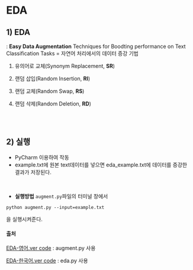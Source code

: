 # EDA
## 1) EDA
: **Easy Data Augmentation** Techniques for Boodting performance on Text Classification Tasks
= 자연어 처리에서의 데이터 증강 기법

1. 유의어로 교체(Synonym Replacement, **SR**)

2. 랜덤 삽입(Random Insertion, **RI**)

3. 랜덤 교체(Random Swap, **RS**)

4. 랜덤 삭제(Random Deletion, **RD**)

</br></br>


## 2) 실행
- PyCharm 이용하여 작동
- example.txt에 원본 text데이터를 넣으면 eda_example.txt에 데이터를 증강한 결과가 저장된다.
</br>

- **실행방법**
`augment.py`파일의 터미널 창에서 
```
python augment.py --input=example.txt
```
을 실행시켜준다.

#### 출처
[EDA-영어.ver code](https://github.com/jasonwei20/eda_nlp/blob/master/README.md)
 : augment.py 사용
 
[EDA-한국어.ver code](https://github.com/catSirup/KorEDA/blob/master/eda.py)
 : eda.py 사용
